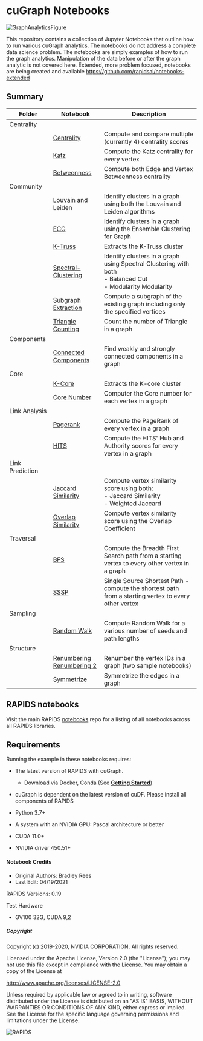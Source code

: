 
# cuGraph Notebooks

![GraphAnalyticsFigure](img/GraphAnalyticsFigure.jpg)

This repository contains a collection of Jupyter Notebooks that outline how to run various cuGraph analytics.   The notebooks do not address a complete data science problem.  The notebooks are simply examples of how to run the graph analytics.  Manipulation of the data before or after the graph analytic is not covered here.   Extended, more problem focused, notebooks are being created and available https://github.com/rapidsai/notebooks-extended

## Summary

| Folder          | Notebook                                                     | Description                                                  |
| --------------- | ------------------------------------------------------------ | ------------------------------------------------------------ |
| Centrality      |                                                              |                                                              |
|                 | [Centrality](centrality/Centrality.ipynb)                    | Compute and compare multiple (currently 4) centrality scores |
|                 | [Katz](centrality/Katz.ipynb)                                | Compute the Katz centrality for every vertex                 |
|                 | [Betweenness](centrality/Betweenness.ipynb)                  | Compute both Edge and Vertex Betweenness centrality          |
| Community       |                                                              |                                                              |
|                 | [Louvain](community/Louvain.ipynb) and Leiden                          | Identify clusters in a graph using both the Louvain and Leiden algorithms     |
|                 | [ECG](community/ECG.ipynb)                                   | Identify clusters in a graph using the Ensemble Clustering for Graph |
|                 | [K-Truss](community/ktruss.ipynb)                                | Extracts the K-Truss cluster                                 |
|                 | [Spectral-Clustering](community/Spectral-Clustering.ipynb)   | Identify clusters in a  graph using Spectral Clustering with both<br> - Balanced Cut<br> - Modularity Modularity |
|                 | [Subgraph Extraction](community/Subgraph-Extraction.ipynb)   | Compute a subgraph of the existing graph including only the specified vertices |
|                 | [Triangle Counting](community/Triangle-Counting.ipynb)       | Count the number of Triangle in a graph                      |
| Components      |                                                              |                                                              |
|                 | [Connected Components](components/ConnectedComponents.ipynb) | Find weakly and strongly connected components in a graph     |
| Core            |                                                              |                                                              |
|                 | [K-Core](cores/kcore.ipynb)                                  | Extracts the K-core cluster                                  |
|                 | [Core Number](cores/core-number.ipynb)                       | Computer the Core number for each vertex in a graph          |
| Link Analysis   |                                                              |                                                              |
|                 | [Pagerank](link_analysis/Pagerank.ipynb)                     | Compute the PageRank of every vertex in a graph              |
|                 | [HITS](link_analysis/HITS.ipynb)                             | Compute the HITS' Hub and Authority scores for every vertex in a graph              |
| Link Prediction |                                                              |                                                              |
|                 | [Jaccard Similarity](link_prediction/Jaccard-Similarity.ipynb) | Compute vertex similarity score using both:<br />- Jaccard Similarity<br />- Weighted Jaccard |
|                 | [Overlap Similarity](link_prediction/Overlap-Similarity.ipynb) | Compute vertex similarity score using the Overlap Coefficient |
| Traversal       |                                                              |                                                              |
|                 | [BFS](traversal/BFS.ipynb)                                   | Compute the Breadth First Search path from a starting vertex to every other vertex in a graph |
|                 | [SSSP](traversal/SSSP.ipynb)                                 | Single Source Shortest Path  - compute the shortest path from a starting vertex to every other vertex |
| Sampling        |
|                 | [Random Walk](sampling/RandomWalk.ipynb)                     | Compute Random Walk for a various number of seeds and path lengths |
| Structure       |                                                              |                                                              |
|                 | [Renumbering](structure/Renumber.ipynb) <br> [Renumbering 2](structure/Renumber-2.ipynb) | Renumber the vertex IDs in a graph (two sample notebooks)    |
|                 | [Symmetrize](structure/Symmetrize.ipynb)                     | Symmetrize the edges in a graph                              |


## RAPIDS notebooks
Visit the main RAPIDS [notebooks](https://github.com/rapidsai/notebooks) repo for a listing of all notebooks across all RAPIDS libraries.

## Requirements

Running the example in these notebooks requires:

* The latest version of RAPIDS with cuGraph.
  * Download via Docker, Conda (See [__Getting Started__](https://rapids.ai/start.html))
  
* cuGraph is dependent on the latest version of cuDF.  Please install all components of RAPIDS 
* Python 3.7+
* A system with an NVIDIA GPU:  Pascal architecture or better
* CUDA 11.0+
* NVIDIA driver 450.51+



#### Notebook Credits

- Original Authors: Bradley Rees
- Last Edit: 04/19/2021

RAPIDS Versions: 0.19  

Test Hardware
- GV100 32G, CUDA 9,2



##### Copyright

Copyright (c) 2019-2020, NVIDIA CORPORATION.  All rights reserved.

Licensed under the Apache License, Version 2.0 (the "License");  you may not use this file except in compliance with the License.  You may obtain a copy of the License at

http://www.apache.org/licenses/LICENSE-2.0 

Unless required by applicable law or agreed to in writing, software distributed under the License is distributed on an "AS IS" BASIS, WITHOUT WARRANTIES OR CONDITIONS OF ANY KIND, either express or implied.  See the License for the specific language governing permissions and limitations under the License.





![RAPIDS](img/rapids_logo.png)

